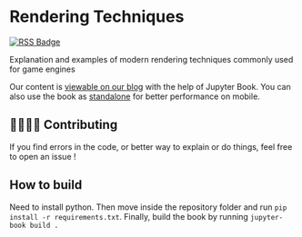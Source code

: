 # Rendering Techniques

[![RSS Badge](https://img.shields.io/static/v1?label=RSS&message=Follow&color=success&logo=rss)](https://github.com/learn-computer-graphics/rendering-techniques/commits.atom)

Explanation and examples of modern rendering techniques commonly used for game engines

Our content is [viewable on our blog](https://learn-computer-graphics.com/rendering-techniques/) with the help of Jupyter Book. You can also use the book as [standalone](https://rendering-techniques.learn-computer-graphics.com/) for better performance on mobile.

## 👨‍👩‍👦‍👦 Contributing

If you find errors in the code, or better way to explain or do things, feel free to open an issue !

## How to build

Need to install python. Then move inside the repository folder and run `pip install -r requirements.txt`. Finally, build the book by running `jupyter-book build .`

